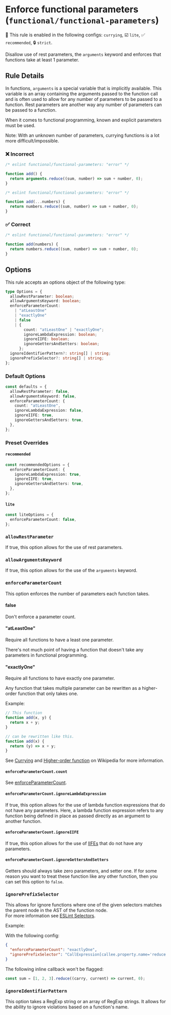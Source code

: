 # Enforce functional parameters (`functional/functional-parameters`)

💼 This rule is enabled in the following configs: `currying`, ☑️ `lite`, ✅ `recommended`, 🔒 `strict`.

<!-- end auto-generated rule header -->

Disallow use of rest parameters, the `arguments` keyword and enforces that functions take at least 1 parameter.

## Rule Details

In functions, `arguments` is a special variable that is implicitly available.
This variable is an array containing the arguments passed to the function call and is often used to allow for any number of parameters to be passed to a function. Rest parameters are another way any number of parameters can be passed to a function.

When it comes to functional programming, known and explicit parameters must be used.

Note: With an unknown number of parameters, currying functions is a lot more difficult/impossible.

### ❌ Incorrect

<!-- eslint-skip -->

```js
/* eslint functional/functional-parameters: "error" */

function add() {
  return arguments.reduce((sum, number) => sum + number, 0);
}
```

<!-- eslint-skip -->

```js
/* eslint functional/functional-parameters: "error" */

function add(...numbers) {
  return numbers.reduce((sum, number) => sum + number, 0);
}
```

### ✅ Correct

```js
/* eslint functional/functional-parameters: "error" */

function add(numbers) {
  return numbers.reduce((sum, number) => sum + number, 0);
}
```

## Options

This rule accepts an options object of the following type:

```ts
type Options = {
  allowRestParameter: boolean;
  allowArgumentsKeyword: boolean;
  enforceParameterCount:
    | "atLeastOne"
    | "exactlyOne"
    | false
    | {
        count: "atLeastOne" | "exactlyOne";
        ignoreLambdaExpression: boolean;
        ignoreIIFE: boolean;
        ignoreGettersAndSetters: boolean;
      };
  ignoreIdentifierPattern?: string[] | string;
  ignorePrefixSelector?: string[] | string;
};
```

### Default Options

```ts
const defaults = {
  allowRestParameter: false,
  allowArgumentsKeyword: false,
  enforceParameterCount: {
    count: "atLeastOne",
    ignoreLambdaExpression: false,
    ignoreIIFE: true,
    ignoreGettersAndSetters: true,
  },
};
```

### Preset Overrides

#### `recommended`

```ts
const recommendedOptions = {
  enforceParameterCount: {
    ignoreLambdaExpression: true,
    ignoreIIFE: true,
    ignoreGettersAndSetters: true,
  },
};
```

#### `lite`

```ts
const liteOptions = {
  enforceParameterCount: false,
};
```

### `allowRestParameter`

If true, this option allows for the use of rest parameters.

### `allowArgumentsKeyword`

If true, this option allows for the use of the `arguments` keyword.

### `enforceParameterCount`

This option enforces the number of parameters each function takes.

#### false

Don't enforce a parameter count.

#### "atLeastOne"

Require all functions to have a least one parameter.

There's not much point of having a function that doesn't take any parameters in functional programming.

#### "exactlyOne"

Require all functions to have exactly one parameter.

Any function that takes multiple parameter can be rewritten as a higher-order function that only takes one.

Example:

<!-- eslint-disable @typescript-eslint/no-redeclare -->

```js
// This function
function add(x, y) {
  return x + y;
}

// can be rewritten like this.
function add(x) {
  return (y) => x + y;
}
```

See [Currying](https://en.wikipedia.org/wiki/Currying) and [Higher-order function](https://en.wikipedia.org/wiki/Higher-order_function) on Wikipedia for more information.

#### `enforceParameterCount.count`

See [enforceParameterCount](#enforceparametercount).

#### `enforceParameterCount.ignoreLambdaExpression`

If true, this option allows for the use of lambda function expressions that do not have any parameters.
Here, a lambda function expression refers to any function being defined in place as passed directly as an argument to another function.

#### `enforceParameterCount.ignoreIIFE`

If true, this option allows for the use of [IIFEs](https://developer.mozilla.org/en-US/docs/Glossary/IIFE) that do not have any parameters.

#### `enforceParameterCount.ignoreGettersAndSetters`

Getters should always take zero parameters, and setter one. If for some reason you want to treat these function like any other function, then you can set this option to `false`.

### `ignorePrefixSelector`

This allows for ignore functions where one of the given selectors matches the parent node in the AST of the function node.\
For more information see [ESLint Selectors](https://eslint.org/docs/developer-guide/selectors).

Example:

With the following config:

```json
{
  "enforceParameterCount": "exactlyOne",
  "ignorePrefixSelector": "CallExpression[callee.property.name='reduce']"
}
```

The following inline callback won't be flagged:

```js
const sum = [1, 2, 3].reduce((carry, current) => current, 0);
```

### `ignoreIdentifierPattern`

This option takes a RegExp string or an array of RegExp strings.
It allows for the ability to ignore violations based on a function's name.
